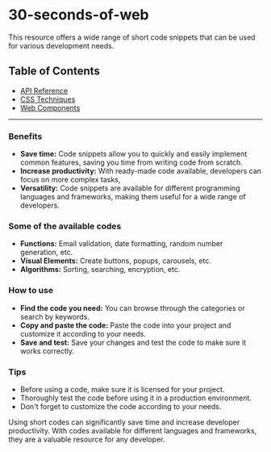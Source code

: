 # 30-seconds-of-web

This resource offers a wide range of short code snippets that can be used for various development needs.

## Table of Contents

- [API Reference](sections/api/readme.md)
- [CSS Techniques](sections/css/readme.md)
- [Web Components](sections/web/readme.md)

---

### Benefits

- **Save time:** Code snippets allow you to quickly and easily implement common features, saving you time from writing
  code from scratch.
- **Increase productivity:** With ready-made code available, developers can focus on more complex tasks,
- **Versatility:** Code snippets are available for different programming languages and frameworks, making them useful
  for a wide range of developers.

### Some of the available codes

- **Functions:** Email validation, date formatting, random number generation, etc.
- **Visual Elements:** Create buttons, popups, carousels, etc.
- **Algorithms:** Sorting, searching, encryption, etc.

### How to use

- **Find the code you need:** You can browse through the categories or search by keywords.
- **Copy and paste the code:** Paste the code into your project and customize it according to your needs.
- **Save and test:** Save your changes and test the code to make sure it works correctly.

### Tips

- Before using a code, make sure it is licensed for your project.
- Thoroughly test the code before using it in a production environment.
- Don't forget to customize the code according to your needs.

Using short codes can significantly save time and increase developer productivity. With codes available for different
languages and frameworks, they are a valuable resource for any developer.
